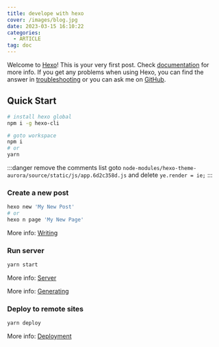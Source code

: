 ```yaml
---
title: develope with hexo
cover: /images/blog.jpg
date: 2023-03-15 16:10:22
categories:
  - ARTICLE
tag: doc
---
```

Welcome to [Hexo](https://hexo.io/)! This is your very first post. Check [documentation](https://hexo.io/docs/) for more info. If you get any problems when using Hexo, you can find the answer in [troubleshooting](https://hexo.io/docs/troubleshooting.html) or you can ask me on [GitHub](https://github.com/hexojs/hexo/issues).

## Quick Start

```bash
# install hexo global
npm i -g hexo-cli

# goto workspace
npm i
# or
yarn
```

:::danger remove the comments list
goto `node-modules/hexo-theme-aurora/source/static/js/app.6d2c358d.js` and delete `ye.render = ie;`
:::

### Create a new post

``` bash
hexo new 'My New Post'
# or
hexo n page 'My New Page'
```

More info: [Writing](https://hexo.io/docs/writing.html)

### Run server

``` bash
yarn start
```

More info: [Server](https://hexo.io/docs/server.html)

More info: [Generating](https://hexo.io/docs/generating.html)

### Deploy to remote sites

``` bash
yarn deploy
```

More info: [Deployment](https://hexo.io/docs/one-command-deployment.html)
